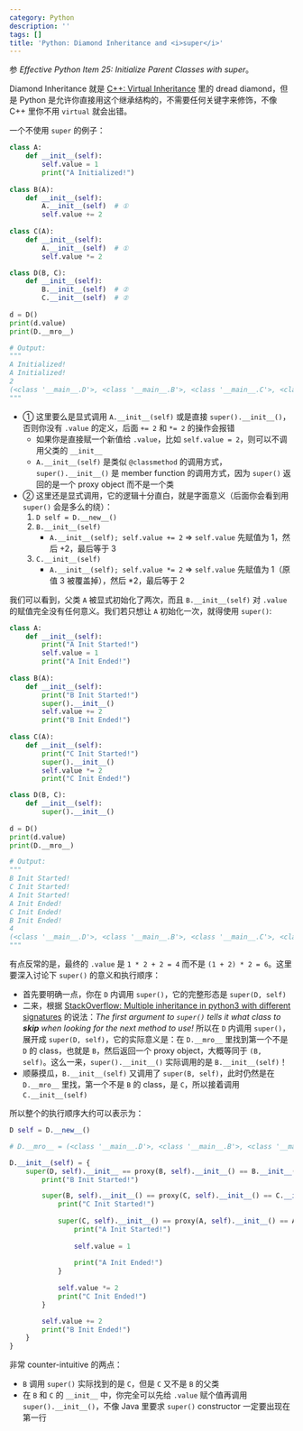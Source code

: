```yaml
---
category: Python
description: ''
tags: []
title: 'Python: Diamond Inheritance and <i>super</i>'
---
```


参 _Effective Python Item 25: Initialize Parent Classes with super_。

Diamond Inheritance 就是 [C++: Virtual Inheritance](/c++/2015/04/24/cpp-virtual-inheritance) 里的 dread diamond，但是 Python 是允许你直接用这个继承结构的，不需要任何关键字来修饰，不像 C++ 里你不用 `virtual` 就会出错。

一个不使用 `super` 的例子：

```python
class A:
    def __init__(self):
        self.value = 1
        print("A Initialized!")
        
class B(A):
    def __init__(self):
        A.__init__(self)  # ①
        self.value += 2
    
class C(A):
    def __init__(self):
        A.__init__(self)  # ①
        self.value *= 2

class D(B, C):
    def __init__(self):
        B.__init__(self)  # ②
        C.__init__(self)  # ②
    
d = D()
print(d.value)
print(D.__mro__)

# Output:
"""
A Initialized!
A Initialized!
2
(<class '__main__.D'>, <class '__main__.B'>, <class '__main__.C'>, <class '__main__.A'>, <class 'object'>)
"""
```

- ① 这里要么是显式调用 `A.__init__(self)` 或是直接 `super().__init__()`，否则你没有 `.value` 的定义，后面 `+= 2` 和 `*= 2` 的操作会报错
    - 如果你是直接赋一个新值给 `.value`，比如 `self.value = 2`，则可以不调用父类的 `__init__`
    - `A.__init__(self)` 是类似 `@classmethod` 的调用方式，`super().__init__()` 是 member function 的调用方式，因为 `super()` 返回的是一个 proxy object 而不是一个类
- ② 这里还是显式调用，它的逻辑十分直白，就是字面意义（后面你会看到用 `super()` 会是多么的绕）：
    1. `D self = D.__new__()`
    2. `B.__init__(self)`
        - `A.__init__(self); self.value += 2` $\Rightarrow$ `self.value` 先赋值为 1，然后 +2，最后等于 3
    3. `C.__init__(self)`   
        - `A.__init__(self); self.value *= 2` $\Rightarrow$ `self.value` 先赋值为 1（原值 3 被覆盖掉），然后 *2，最后等于 2 

我们可以看到，父类 `A` 被显式初始化了两次，而且 `B.__init__(self)` 对 `.value` 的赋值完全没有任何意义。我们若只想让 `A` 初始化一次，就得使用 `super()`:

```python
class A:
    def __init__(self):
        print("A Init Started!")
        self.value = 1
        print("A Init Ended!")
        
class B(A):
    def __init__(self):
        print("B Init Started!")
        super().__init__()
        self.value += 2
        print("B Init Ended!")
    
class C(A):
    def __init__(self):
        print("C Init Started!")
        super().__init__()
        self.value *= 2
        print("C Init Ended!")

class D(B, C):
    def __init__(self):
        super().__init__()
    
d = D()
print(d.value)
print(D.__mro__)

# Output:
"""
B Init Started!
C Init Started!
A Init Started!
A Init Ended!
C Init Ended!
B Init Ended!
4
(<class '__main__.D'>, <class '__main__.B'>, <class '__main__.C'>, <class '__main__.A'>, <class 'object'>)
"""
```

有点反常的是，最终的 `.value` 是 `1 * 2 + 2 = 4` 而不是 `(1 + 2) * 2 = 6`。这里要深入讨论下 `super()` 的意义和执行顺序：

- 首先要明确一点，你在 `D` 内调用 `super()`，它的完整形态是 `super(D, self)`
- 二来，根据 [StackOverflow: Multiple inheritance in python3 with different signatures](https://stackoverflow.com/a/26927718) 的说法：_The first argument to `super()` tells it what class to **skip** when looking for the next method to use!_ 所以在 `D` 内调用 `super()`，展开成 `super(D, self)`，它的实际意义是：在 `D.__mro__` 里找到第一个不是 `D` 的 class，也就是 `B`，然后返回一个 proxy object，大概等同于 `(B, self)`。这么一来，`super().__init__()` 实际调用的是 `B.__init__(self)`！
- 顺藤摸瓜，`B.__init__(self)` 又调用了 `super(B, self)`，此时仍然是在 `D.__mro__` 里找，第一个不是 `B` 的 class，是 `C`，所以接着调用 `C.__init__(self)`

所以整个的执行顺序大约可以表示为：

```python
D self = D.__new__()

# D.__mro__ = (<class '__main__.D'>, <class '__main__.B'>, <class '__main__.C'>, <class '__main__.A'>, <class 'object'>)

D.__init__(self) = {
    super(D, self).__init__ == proxy(B, self).__init__() == B.__init__(self) {
        print("B Init Started!")

        super(B, self).__init__() == proxy(C, self).__init__() == C.__init__(self) {
            print("C Init Started!")
            
            super(C, self).__init__() == proxy(A, self).__init__() == A.__init__(self) {
                print("A Init Started!")
                
                self.value = 1
                
                print("A Init Ended!")
            }
            
            self.value *= 2
            print("C Init Ended!")
        }

        self.value += 2
        print("B Init Ended!")
    }
}
```

非常 counter-intuitive 的两点：

- `B` 调用 `super()` 实际找到的是 `C`，但是 `C` 又不是 `B` 的父类
- 在 `B` 和 `C` 的 `__init__` 中，你完全可以先给 `.value` 赋个值再调用 `super().__init__()`，不像 Java 里要求 `super()` constructor 一定要出现在第一行
